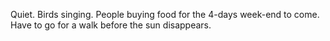 Quiet.
Birds singing.
People buying food for the 4-days week-end to come.
Have to go for a walk before the sun disappears.
